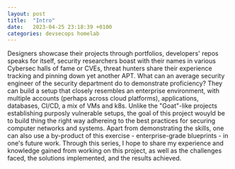 ```yaml
---
layout: post
title:  "Intro"
date:   2023-04-25 23:18:39 +0100
categories: devsecops homelab
---
```

Designers showcase their projects through portfolios, developers' repos speaks for itself, security researchers boast with their names in various Cybersec halls of fame or CVEs, threat hunters share their experience tracking and pinning down yet another APT. What can an average security engineer of the security department do to demonstrate proficiency? They can build a setup that closely resembles an enterprise environment, with multiple accounts (perhaps across cloud platforms), applications, databases, CI/CD, a mix of VMs and k8s.
Unlike the "Goat"-like projects establishing purposly vulnerable setups, the goal of this project wouyld be to build thing the right way adhereing to the best practices for securing computer networks and systems. Apart from demonstrating the skills, one can also use a by-product of this exercise - enterprise-grade blueprints - in one's future work.
Through this series, I hope to share my experience and knowledge gained from working on this project, as well as the challenges faced, the solutions implemented, and the results achieved.
